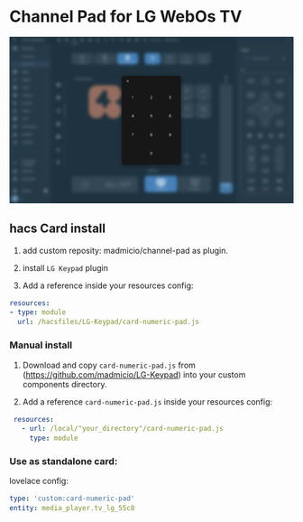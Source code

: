 # Channel Pad for LG WebOs TV


![all](example/pad.png)

## hacs Card install
1. add custom reposity: madmicio/channel-pad as plugin.

2. install `LG Keypad` plugin

3. Add a reference  inside your resources config:

  ```yaml
resources:
- type: module
    url: /hacsfiles/LG-Keypad/card-numeric-pad.js
```


### Manual install

1. Download and copy `card-numeric-pad.js` from (https://github.com/madmicio/LG-Keypad) into your custom components  directory.

2. Add a reference `card-numeric-pad.js` inside your resources config:

 ```yaml
  resources:
    - url: /local/"your_directory"/card-numeric-pad.js
      type: module
```

### Use as standalone card:
lovelace config:

 ```yaml
type: 'custom:card-numeric-pad'
entity: media_player.tv_lg_55c8
```


